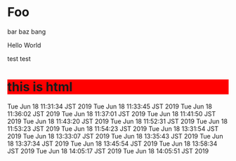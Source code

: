 # Foo

bar baz bang

Hello World

test test

<h1 style="background-color:#f00">this is html</h1>
Tue Jun 18 11:31:34 JST 2019
Tue Jun 18 11:33:45 JST 2019
Tue Jun 18 11:36:02 JST 2019
Tue Jun 18 11:37:01 JST 2019
Tue Jun 18 11:41:50 JST 2019
Tue Jun 18 11:43:20 JST 2019
Tue Jun 18 11:52:31 JST 2019
Tue Jun 18 11:53:23 JST 2019
Tue Jun 18 11:54:23 JST 2019
Tue Jun 18 13:31:54 JST 2019
Tue Jun 18 13:33:07 JST 2019
Tue Jun 18 13:35:43 JST 2019
Tue Jun 18 13:37:34 JST 2019
Tue Jun 18 13:45:54 JST 2019
Tue Jun 18 13:58:34 JST 2019
Tue Jun 18 14:05:17 JST 2019
Tue Jun 18 14:05:51 JST 2019
